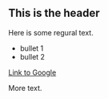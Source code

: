 ## This is the header 

Here is some regural text.

* bullet 1 
* bullet 2 

[Link to Google](http://www.google.com)

More text.
